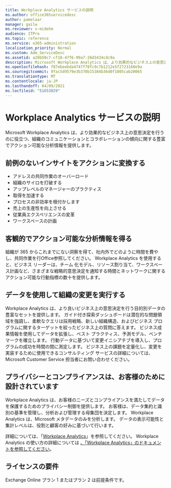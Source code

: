 ```yaml
---
title: Workplace Analytics サービスの説明
ms.author: office365servicedesc
author: pamelaar
manager: gailw
ms.reviewer: v-midehm
audience: ITPro
ms.topic: reference
ms.service: o365-administration
localization_priority: Normal
ms.custom: Adm_ServiceDesc
ms.assetid: a20b50c7-cf18-47f6-99a7-26d3434cdc9a
description: Microsoft Workplace Analytics は、より効果的なビジネス上の意思決定を行うのに役立つ、組織のコミュニケーションとコラボレーションの傾向に関する豊富でアクション可能な分析情報を提供します。
ms.openlocfilehash: f87ebeebda4747f78fc9c7b1212e5f2723160e9a
ms.sourcegitcommit: 9fac5d9579e3b370b15384b36d0f1805cab20065
ms.translationtype: MT
ms.contentlocale: ja-JP
ms.lasthandoff: 04/09/2021
ms.locfileid: "51653029"
---
```

# <a name="workplace-analytics-service-description"></a>Workplace Analytics サービスの説明

Microsoft Workplace Analytics は、より効果的なビジネス上の意思決定を行うのに役立つ、組織のコミュニケーションとコラボレーションの傾向に関する豊富でアクション可能な分析情報を提供します。

## <a name="transform-unprecedented-insights-into-action"></a>前例のないインサイトをアクションに変換する

* アドレスの共同作業のオーバーロード
* 組織のサイロを打破する
* アップレベルのマネージャーのプラクティス
* 取得を加速する
* プロセスの非効率を根付かします
* 売上の生産性を向上させる
* 従業員エクスペリエンスの変革
* ワークスペースの計画

## <a name="gain-objective-actionable-insights"></a>客観的でアクション可能な分析情報を得る

組織が 365 からこれまでにない洞察を得て、社内外でどのように時間を費やし、共同作業を行Office参照してください。 Workplace Analytics を使用すると、ビジネス リーダーは、チーム 化モデル、リソース割り当て、ワークスペース計画など、さまざまな戦略的意思決定を通知する時間とネットワークに関するアクション可能な行動指標の数十を提供します。

## <a name="drive-organizational-change-with-data"></a>データを使用して組織の変更を実行する

Workplace Analytics は、より良いビジネス上の意思決定を行う目的別データの豊富なセットを提供します。 ガイド付き探索ダッシュボードは潜在的な問題領域を強調し、柔軟なクエリは採用戦略、新しい組織構造、およびビジネス プログラムに関するターゲットを絞ったビジネス上の質問に答えます。 ビジネス成果情報を使用してデータを拡張し、ベスト プラクティス、予測モデル、ベンチマークを確立します。 行動データに基づいて変更イニシアチブを導入し、プログラムの成功を時間の間に測定します。 ビジネス上の課題を定量化し、変更を実装するために使用できるコンサルティング サービスの詳細については、Microsoft Customer Service 担当者にお問い合わせください。

## <a name="privacy-and-compliance-designed-for-you"></a>プライバシーとコンプライアンスは、お客様のために設計されています

Workplace Analytics は、お客様のニーズとコンプライアンスを満たしてデータを保護するためのプライバシー制御を提供します。 お客様は、データ集約と識別の基準を管理し、分析および管理する母集団を決定します。 Workplace Analytics は、Microsoft メタデータのみを分析します。 データの表示可能性と集計レベルは、役割と顧客の好みに基づいて行います。

詳細については、「[Workplace Analytics](https://go.microsoft.com/fwlink/?linkid=852492)」を参照してください。 Workplace Analytics の使い方の詳細については [、「Workplace Analytics」のドキュメントを参照してください](/workplace-analytics/)。
  
## <a name="licensing-requirements"></a>ライセンスの要件

Exchange Online プラン 1 またはプラン 2 は前提条件です。